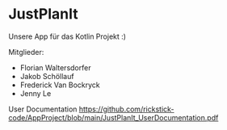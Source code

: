 # JustPlanIt

Unsere App für das Kotlin Projekt
:)

Mitglieder:
- Florian Waltersdorfer
- Jakob Schöllauf
- Frederick Van Bockryck
- Jenny Le

User Documentation
https://github.com/rickstick-code/AppProject/blob/main/JustPlanIt_UserDocumentation.pdf
